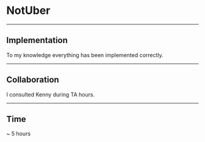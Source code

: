# NotUber

----
## Implementation
To my knowledge everything has been implemented correctly.

----
## Collaboration
I consulted Kenny during TA hours.


----
## Time
~ 5 hours
